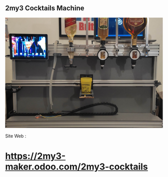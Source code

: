 ## 2my3 Cocktails Machine

![2my3 Cocktails Machine](/Photos/Face.png "2my3 Cocktails Machine")

Site Web : 
# https://2my3-maker.odoo.com/2my3-cocktails
